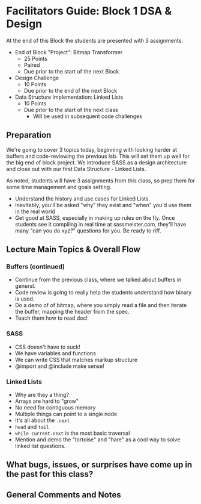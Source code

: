 # Facilitators Guide: Block 1 DSA & Design

At the end of this Block the students are presented with 3 assignments:

* End of Block "Project": Bitmap Transformer
  * 25 Points
  * Paired
  * Due prior to the start of the next Block
* Design Challenge
  * 10 Points
  * Due prior to the end of the next Block
* Data Structure Implementation: Linked Lists
  * 10 Points
  * Due prior to the start of the next class
    * Will be used in subsequent code challenges


## Preparation

We're going to cover 3 topics today, beginning with looking harder at buffers and code-reviewing the previous lab. This will set them up well for the big end of block project.  We introduce SASS as a design architecture and close out with our first Data Structure - Linked Lists.

As noted, students will have 3 assignments from this class, so prep them for some time management and goals setting.

* Understand the history and use cases for Linked Lists.
* Inevitably, you'll be asked "why" they exist and "when" you'd use them in the real world
* Get good at SASS, especially in making up rules on the fly. Once students see it compiling in real time at sassmeister.com, they'll have many "can you do xyz?" questions for you. Be ready to riff.

## Lecture Main Topics & Overall Flow

### Buffers (continued)
  * Continue from the previous class, where we talked about buffers in general.
  * Code review is going to really help the students understand how binary is used.
  * Do a demo of of bitmap, where you simply read a file and then iterate the buffer, mapping the header from the spec.  
  * Teach them how to read doc!
  
### SASS
  * CSS doesn't have to suck!
  * We have variables and functions
  * We can write CSS that matches markup structure
  * @import and @include make sense!
  
### Linked Lists
  * Why are they a thing?
  * Arrays are hard to "grow"
  * No need for contiguous memory
  * Multiple things can point to a single node
  * It's all about the `.next`
  * `head` and `tail`
  * `while current.next` is the most basic traversal
  * Mention and demo the "tortoise" and "hare" as a cool way to solve linked list questions.


## What bugs, issues, or surprises have come up in the past for this class?

## General Comments and Notes
